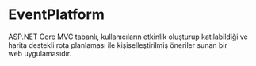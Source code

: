 # EventPlatform
 ASP.NET Core MVC tabanlı, kullanıcıların etkinlik oluşturup katılabildiği ve harita destekli rota planlaması ile kişiselleştirilmiş öneriler sunan bir web uygulamasıdır.
